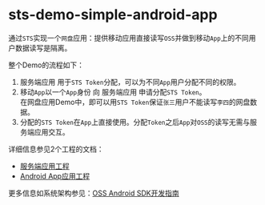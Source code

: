 sts-demo-simple-android-app
==================================

通过`STS`实现一个`网盘`应用：提供移动应用直接读写`OSS`并做到移动`App`上的不同用户数据读写是隔离。

整个Demo的流程如下：

1. 服务端应用 用于`STS Token`分配，可以为不同`App`用户分配不同的权限。
1. 移动`App`以一个`App`身份 向 服务端应用 申请分配`STS Token`。  
    在网盘应用Demo中，即可以用`STS Token`保证`张三`用户不能读写`李四`的网盘数据。
1. 分配的`STS Token`在`App`上直接使用。分配`Token`之后`App`对`OSS`的读写无需与服务端应用交互。

详细信息参见2个工程的文档：

- [服务端应用工程](token-distribute-server)
- [Android App应用工程](andriod-app/)

更多信息如系统架构参见：[OSS Android SDK开发指南](http://docs.aliyun.com/#/pub/oss/sdk/android-sdk&preface)

